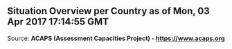 ## Situation Overview per Country as of Mon, 03 Apr 2017 17:14:55 GMT

Source: **ACAPS (Assessment Capacities Project) - https://www.acaps.org**